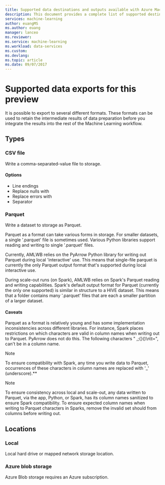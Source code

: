 ```yaml
---
title: Supported data destinations and outputs available with Azure Machine Learning data preparation  | Microsoft Docs
description: This document provides a complete list of supported destinations and outputs available for Azure Machine Learning data preparation
services: machine-learning
author: euangMS
ms.author: euang
manager: lanceo
ms.reviewer: 
ms.service: machine-learning
ms.workload: data-services
ms.custom: 
ms.devlang: 
ms.topic: article 
ms.date: 09/07/2017
---
```


# Supported data exports for this preview 
It is possible to export to several different formats. These formats can be used to retain the intermediate results of data preparation before you integrate the results into the rest of the Machine Learning workflow.

## Types 
### CSV file 
Write a comma-separated-value file to storage.

#### Options
- Line endings
- Replace nulls with
- Replace errors with 
- Separator


### Parquet 
Write a dataset to storage as Parquet.

Parquet as a format can take various forms in storage. For smaller datasets, a single '.parquet' file is sometimes used. Various Python libraries support reading and writing to single '.parquet' files. 

Currently, AMLWB relies on the PyArrow Python library for writing out Parquet during local 'interactive' use. This means that single-file parquet is currently the only Parquet output format that's supported during local interactive use.

During scale-out runs (on Spark), AMLWB relies on Spark's Parquet reading and writing capabilities. Spark's default output format for Parquet (currently the only one supported) is similar in structure to a HIVE dataset. This means that a folder contains many '.parquet' files that are each a smaller partition of a larger dataset. 

#### Caveats 
Parquet as a format is relatively young and has some implementation inconsistencies across different libraries. For instance, Spark places restrictions on which characters are valid in column names when writing out to Parquet. PyArrow does not do this. The following characters " ,;{}()\\n\\t=", can't be in a column name.

>[!NOTE]
>To ensure compatibility with Spark, any time you write data  to Parquet, occurrences of these characters in column names are replaced with '_' (underscore).**

>[!NOTE]
>To ensure consistency across local and scale-out, any data written to Parquet, via the app, Python, or Spark, has its column names sanitized to ensure Spark compatibility. To ensure expected column names when writing to Parquet characters in Sparks, remove the invalid set should from columns before writing out.



## Locations 
### Local 
Local hard drive or mapped network storage location.

### Azure blob storage
Azure Blob storage requires an Azure subscription.

